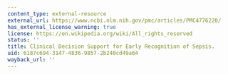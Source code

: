 ```yaml
---
content_type: external-resource
external_url: https://www.ncbi.nlm.nih.gov/pmc/articles/PMC4776220/
has_external_license_warning: true
license: https://en.wikipedia.org/wiki/All_rights_reserved
status: ''
title: Clinical Decision Support for Early Recognition of Sepsis.
uid: 6187c694-3147-4836-9857-2b240cd49a64
wayback_url: ''
---
```

